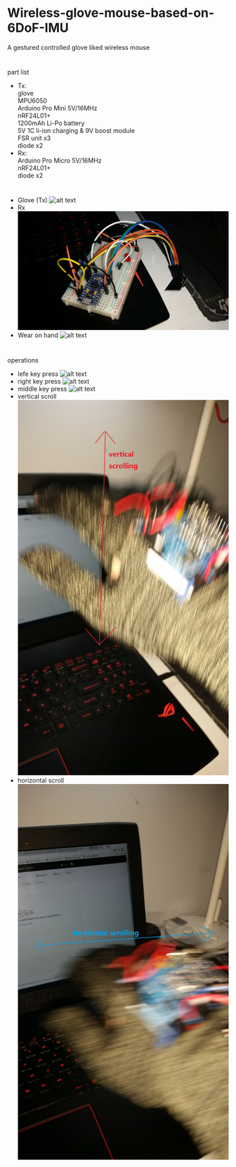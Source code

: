 # Wireless-glove-mouse-based-on-6DoF-IMU
A gestured controlled glove liked wireless mouse
#
part list
* Tx:<br/>glove<br/>MPU6050<br/>Arduino Pro Mini 5V/16MHz<br/>nRF24L01+<br/>1200mAh Li-Po battery<br/>5V 1C li-ion charging & 9V boost module<br/>FSR unit x3<br/>diode x2<br/>
* Rx:<br/>Arduino Pro Micro 5V/16MHz<br/>nRF24L01+<br/>diode x2<br/>

#
* Glove (Tx)
![alt text](https://raw.githubusercontent.com/AutoRunCD-Johnny/Wireless-glove-mouse-based-on-6DoF-IMU/master/glove.jpg)
* Rx
![alt text](https://raw.githubusercontent.com/AutoRunCD-Johnny/Wireless-glove-mouse-based-on-6DoF-IMU/master/Rx.jpg)
* Wear on hand
![alt text](https://raw.githubusercontent.com/AutoRunCD-Johnny/Wireless-glove-mouse-based-on-6DoF-IMU/master/wear.jpg)
#
operations
* lefe key press
![alt text](https://raw.githubusercontent.com/AutoRunCD-Johnny/Wireless-glove-mouse-based-on-6DoF-IMU/master/L_key.jpg)
* right key press
![alt text](https://raw.githubusercontent.com/AutoRunCD-Johnny/Wireless-glove-mouse-based-on-6DoF-IMU/master/R_key.jpg)
* middle key press
![alt text](https://raw.githubusercontent.com/AutoRunCD-Johnny/Wireless-glove-mouse-based-on-6DoF-IMU/master/M_key.jpg)
* vertical scroll
![alt text](https://raw.githubusercontent.com/AutoRunCD-Johnny/Wireless-glove-mouse-based-on-6DoF-IMU/master/verti_scroll.jpg)
* horizontal scroll
![alt text](https://raw.githubusercontent.com/AutoRunCD-Johnny/Wireless-glove-mouse-based-on-6DoF-IMU/master/hori_scroll.jpg)
